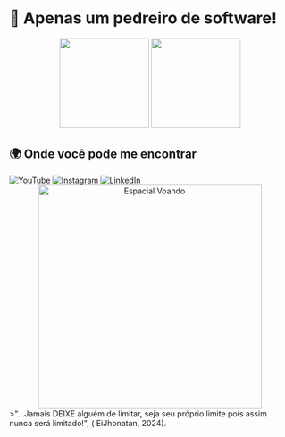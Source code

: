 <h1>👋 Apenas um pedreiro de software!</h1> 

<div align="center">
  <img height="160" src="https://github-readme-stats.vercel.app/api?username=EiJhonatan&show_icons=true&hide_title=true&count_private=true&hide=prs&bg_color=1e1e2e&border_radius=10&border_color=4c566a&title_color=8fbcbb&text_color=d8dee9&icon_color=eb9326"/>
  <img height="160" src="https://github-readme-stats.vercel.app/api/top-langs/?username=EiJhonatan&layout=donut&bg_color=1e1e2e&border_color=4c566a&title_color=8fbcbb&text_color=d8dee9&icon_color=eb9326"/>
</div>


<h2>🌍 Onde você pode me encontrar</h2>
<div align="start">
  <a href="https://youtube.com/@eijhonatan"><img src="https://img.shields.io/badge/YouTube-FF0000?style=for-the-badge&logo=youtube&logoColor=white" alt="YouTube"></a>
  <a href="https://www.instagram.com/jhonyferreira17/"><img src="https://img.shields.io/badge/Instagram-E4405F?style=for-the-badge&logo=instagram&logoColor=white" alt="Instagram"></a>
  <a href="https://www.linkedin.com/in/eijhonatanferreira/"><img src="https://img.shields.io/badge/LinkedIn-0077B5?style=for-the-badge&logo=linkedin&logoColor=white" alt="LinkedIn"></a>
</div>

<div align="center">
  <img src="https://media2.giphy.com/media/v1.Y2lkPTc5MGI3NjExMTV2bnB4ems2amM2d3o4MGRjMnR4ZnZ1bmU1Znl6OTl1cWV0NWs0aSZlcD12MV9pbnRlcm5hbF9naWZfYnlfaWQmY3Q9Zw/TsO3cLxeE8DNsztZyv/giphy.gif" alt="Espacial Voando" width="400"/>
</div>
>"...Jamais DEIXE alguém de limitar, seja seu próprio limite pois assim nunca será limitado!", ( EiJhonatan, 2024).

